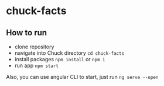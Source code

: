 # chuck-facts
## How to run
- clone repository
- navigate into Chuck directory `cd chuck-facts`
- install packages `npm install` or `npm i`
- run app `npm start`

Also, you can use angular CLI to start, just run `ng serve --open`
